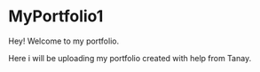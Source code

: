 # MyPortfolio1

Hey! Welcome to my portfolio.

Here i will be uploading my portfolio created with help from Tanay. 
